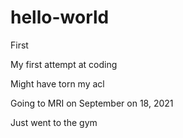 # hello-world
First 

My first attempt at coding

Might have torn my acl

Going to MRI on September on 18, 2021

Just went to the gym
